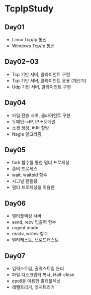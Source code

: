 # TcpIpStudy

## Day01
- Linux Tcp/Ip 통신
- Windows Tcp/Ip 통신

## Day02~03
- Tcp 기반 서버, 클라이언트 구현
- Tcp 기반 서버, 클라이언트 응용 (계산기)
- Udp 기반 서버, 클라이언트 구현

## Day04
- 파일 전송 서버, 클라이언트 구현
- 도메인->IP, IP->도메인
- 소켓 생성, 버퍼 할당
- Nagle 알고리즘

## Day05
- fork 함수를 통한 멀티 프로세싱
- 좀비 프로세스
- wait, waitpid 함수
- 시그널 핸들링
- 멀티 프로세싱을 이용한 

## Day06
- 멀티플렉싱 서버
- send, recv 입출력 함수
- urgent mode
- readv, writev 함수
- 멀티캐스트, 브로드캐스트

## Day07
- 입력스트림, 출력스트림 분리
- 파일 디스크립터 복사, Half-close
- epoll을 이용한 멀티플렉싱
- 레벨트리거, 엣지트리거
